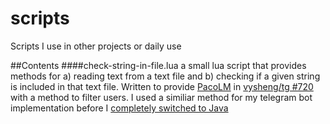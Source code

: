 # scripts
Scripts I use in other projects or daily use

##Contents
####check-string-in-file.lua
a small lua script that provides methods for a) reading text from a text file and b) checking if a given string is included in that text file. Written to provide [PacoLM](../../../../PacoLM) in [vysheng/tg #720](../../../../vysheng/tg/issues/720) with a method to filter users. I used a similiar method for my telegram bot implementation before I [completely switched to Java](../../../RaPiTelegram)
